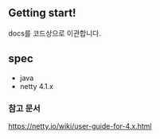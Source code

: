 ## Getting start! 
docs를 코드상으로 이관합니다.  

## spec
- java  
- netty 4.1.x

### 참고 문서
https://netty.io/wiki/user-guide-for-4.x.html
